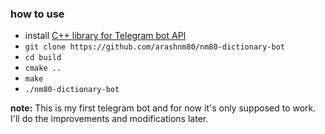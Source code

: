 ### how to use
- install [C++ library for Telegram bot API](https://github.com/reo7sp/tgbot-cpp#dependencies)
- `git clone https://github.com/arashnm80/nm80-dictionary-bot`
- `cd build`
- `cmake ..`
- `make`
- `./nm80-dictionary-bot`

**note:**
This is my first telegram bot and for now it's only supposed to work.
I'll do the improvements and modifications later.
